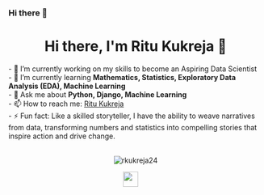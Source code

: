 ### Hi there 👋

<!--
**rkukreja24/rkukreja24** is a ✨ _special_ ✨ repository because its `README.md` (this file) appears on your GitHub profile.

Here are some ideas to get you started:

- 🔭 I’m currently working on ...
- 🌱 I’m currently learning ...
- 👯 I’m looking to collaborate on ...
- 🤔 I’m looking for help with ...
- 💬 Ask me about ...
- 📫 How to reach me: ...
- 😄 Pronouns: ...
- ⚡ Fun fact: ...
-->

<h1 align='center'>Hi there, I'm Ritu Kukreja 👋</h1>
- 🔭 I’m currently working on my skills to become an Aspiring Data Scientist<br>
- 🌱 I’m currently learning <strong>Mathematics, Statistics, Exploratory Data Analysis (EDA), Machine Learning</strong><br>
- 💬 Ask me about <strong>Python, Django, Machine Learning</strong><br>
- 📫 How to reach me: <a href="https://www.linkedin.com/in/ritu-kukreja/" target="_blank">Ritu Kukreja</a><br>
- ⚡ Fun fact: Like a skilled storyteller, I have the ability to weave narratives from data, transforming numbers and statistics into compelling stories that inspire action and drive change.<br>
<br>
<p align="center">
  <img src="https://github-readme-stats.vercel.app/api?username=rkukreja24&show_icons=true" alt="rkukreja24">
</p>

<p align="center">
  <a href="https://www.linkedin.com/in/ritu-kukreja/" target="_blank"><img src="https://scontent-iad3-1.xx.fbcdn.net/v/t39.30808-6/277519684_10158675188522823_7436488509713286219_n.jpg?_nc_cat=1&ccb=1-7&_nc_sid=efb6e6&_nc_ohc=w0dN05Q31nsAX-HdUhm&_nc_ht=scontent-iad3-1.xx&oh=00_AfCnhtUTUZ6MIsrNXUGFA-QIoNmlSzjAmAWt6klYiJbQKQ&oe=65DC182B" height="30" width="30"></a>
&nbsp;&nbsp;&nbsp;&nbsp;
</p>


